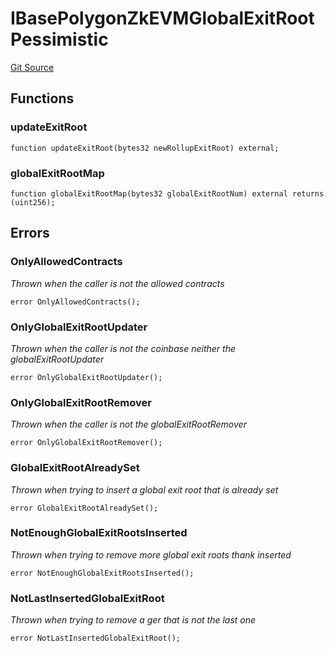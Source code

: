 # IBasePolygonZkEVMGlobalExitRootPessimistic
[Git Source](https://github.com/agglayer/agglayer-contracts/blob/112a010b7c8b14335e5fe1a9bffc11bd2459df05/contracts/v2/previousVersions/pessimistic/IBasePolygonZkEVMGlobalExitRootPessimistic.sol)


## Functions
### updateExitRoot


```solidity
function updateExitRoot(bytes32 newRollupExitRoot) external;
```

### globalExitRootMap


```solidity
function globalExitRootMap(bytes32 globalExitRootNum) external returns (uint256);
```

## Errors
### OnlyAllowedContracts
*Thrown when the caller is not the allowed contracts*


```solidity
error OnlyAllowedContracts();
```

### OnlyGlobalExitRootUpdater
*Thrown when the caller is not the coinbase neither the globalExitRootUpdater*


```solidity
error OnlyGlobalExitRootUpdater();
```

### OnlyGlobalExitRootRemover
*Thrown when the caller is not the globalExitRootRemover*


```solidity
error OnlyGlobalExitRootRemover();
```

### GlobalExitRootAlreadySet
*Thrown when trying to insert a global exit root that is already set*


```solidity
error GlobalExitRootAlreadySet();
```

### NotEnoughGlobalExitRootsInserted
*Thrown when trying to remove more global exit roots thank inserted*


```solidity
error NotEnoughGlobalExitRootsInserted();
```

### NotLastInsertedGlobalExitRoot
*Thrown when trying to remove a ger that is not the last one*


```solidity
error NotLastInsertedGlobalExitRoot();
```

